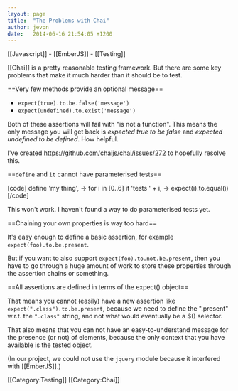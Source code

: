 ```yaml
---
layout: page
title:  "The Problems with Chai"
author: jevon
date:   2014-06-16 21:54:05 +1200
---
```


[[Javascript]] - [[EmberJS]] - [[Testing]]

[[Chai]] is a pretty reasonable testing framework. But there are some key problems that make it much harder than it should be to test.

==Very few methods provide an optional message==

* `expect(true).to.be.false('message')`
* `expect(undefined).to.exist('message')`

Both of these assertions will fail with "is not a function". This means the only message you will get back is _expected true to be false_ and _expected undefined to be defined_. How helpful.

I've created https://github.com/chaijs/chai/issues/272 to hopefully resolve this.

==`define` and `it` cannot have parameterised tests==

[code]
define 'my thing', ->
  for i in [0..6]
    it 'tests ' + i, ->
      expect(i).to.equal(i)
[/code]

This won't work. I haven't found a way to do parameterised tests yet.

==Chaining your own properties is way too hard==

It's easy enough to define a basic assertion, for example `expect(foo).to.be.present`.

But if you want to also support `expect(foo).to.not.be.present`, then you have to go through a huge amount of work to store these properties through the assertion chains or something.

==All assertions are defined in terms of the expect() object==

That means you cannot (easily) have a new assertion like `expect(".class").to.be.present`, because we need to define the ".present" w.r.t. the `".class"` string, and not what would eventually be a $() selector.

That also means that you can not have an easy-to-understand message for the presence (or not) of elements, because the only context that you have available is the tested object.

(In our project, we could not use the `jquery` module because it interfered with [[EmberJS]].)

[[Category:Testing]]
[[Category:Chai]]